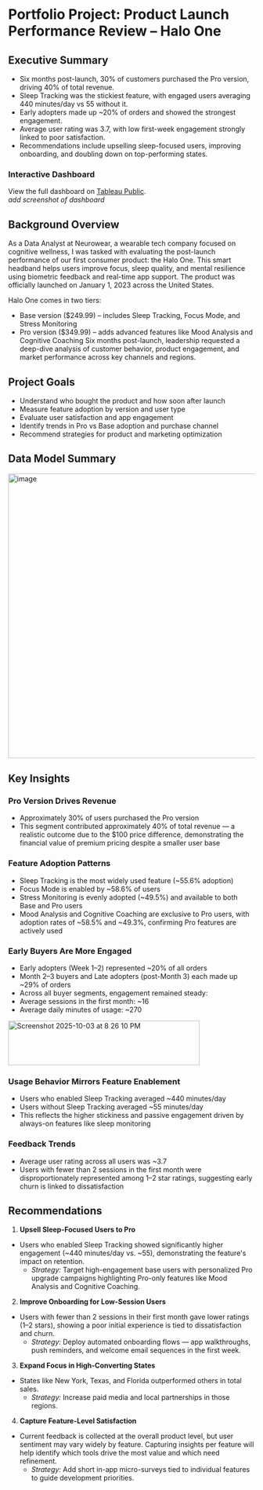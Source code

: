 # Portfolio Project: Product Launch Performance Review – Halo One
 
## Executive Summary

- Six months post-launch, 30% of customers purchased the Pro version, driving 40% of total revenue.
- Sleep Tracking was the stickiest feature, with engaged users averaging 440 minutes/day vs 55 without it.
- Early adopters made up ~20% of orders and showed the strongest engagement.
- Average user rating was 3.7, with low first-week engagement strongly linked to poor satisfaction.
- Recommendations include upselling sleep-focused users, improving onboarding, and doubling down on top-performing states.

### Interactive Dashboard
View the full dashboard on [Tableau Public](https://public.tableau.com/app/profile/aj8618/viz/ProductPerformanceDashboard_17591950974860/Dashboard).  
*add screenshot of dashboard*


## Background Overview
As a Data Analyst at Neurowear, a wearable tech company focused on cognitive wellness, I was tasked with evaluating the post-launch performance of our first consumer product: the Halo One. This smart headband helps users improve focus, sleep quality, and mental resilience using biometric feedback and real-time app support.
The product was officially launched on January 1, 2023 across the United States.

Halo One comes in two tiers:
 -	Base version ($249.99) – includes Sleep Tracking, Focus Mode, and Stress Monitoring
 -	Pro version ($349.99) – adds advanced features like Mood Analysis and Cognitive Coaching
Six months post-launch, leadership requested a deep-dive analysis of customer behavior, product engagement, and market performance across key channels and regions.
 
## Project Goals
-	Understand who bought the product and how soon after launch
-	Measure feature adoption by version and user type
-	Evaluate user satisfaction and app engagement
-	Identify trends in Pro vs Base adoption and purchase channel
-	Recommend strategies for product and marketing optimization
 
## Data Model Summary

<img width="1940" height="580" alt="image" src="https://github.com/user-attachments/assets/0fbdcfa4-2e5a-429d-b47f-930b62eaf9b0" />


## Key Insights

### Pro Version Drives Revenue
-	Approximately 30% of users purchased the Pro version
-	This segment contributed approximately 40% of total revenue — a realistic outcome due to the $100 price difference, demonstrating the financial value of premium pricing despite a smaller user base
 
### Feature Adoption Patterns
-	Sleep Tracking is the most widely used feature (~55.6% adoption)
-	Focus Mode is enabled by ~58.6% of users
-	Stress Monitoring is evenly adopted (~49.5%) and available to both Base and Pro users
-	Mood Analysis and Cognitive Coaching are exclusive to Pro users, with adoption rates of ~58.5% and ~49.3%, confirming Pro features are actively used
 
### Early Buyers Are More Engaged
-	Early adopters (Week 1–2) represented ~20% of all orders
-	Month 2–3 buyers and Late adopters (post-Month 3) each made up ~29% of orders
-	Across all buyer segments, engagement remained steady:
-	Average sessions in the first month: ~16
-	Average daily minutes of usage: ~270

<img width="391" height="91" alt="Screenshot 2025-10-03 at 8 26 10 PM" src="https://github.com/user-attachments/assets/d76bebe1-27fe-4f20-b922-d23ec385af3f" />
   
### Usage Behavior Mirrors Feature Enablement
-	Users who enabled Sleep Tracking averaged ~440 minutes/day
-	Users without Sleep Tracking averaged ~55 minutes/day
-	This reflects the higher stickiness and passive engagement driven by always-on features like sleep monitoring
 
### Feedback Trends
-	Average user rating across all users was ~3.7
-	Users with fewer than 2 sessions in the first month were disproportionately represented among 1–2 star ratings, suggesting early churn is linked to dissatisfaction
 
## Recommendations 

1. **Upsell Sleep-Focused Users to Pro**  
- Users who enabled Sleep Tracking showed significantly higher engagement (~440 minutes/day vs. ~55), demonstrating the feature's impact on retention.  
   - *Strategy:* Target high-engagement base users with personalized Pro upgrade campaigns highlighting Pro-only features like Mood Analysis and Cognitive Coaching.  

2. **Improve Onboarding for Low-Session Users**  
- Users with fewer than 2 sessions in their first month gave lower ratings (1–2 stars), showing a poor initial experience is tied to dissatisfaction and churn.  
   - *Strategy:* Deploy automated onboarding flows — app walkthroughs, push reminders, and welcome email sequences in the first week.  

3. **Expand Focus in High-Converting States**  
- States like New York, Texas, and Florida outperformed others in total sales.  
   - *Strategy:* Increase paid media and local partnerships in those regions.  

4. **Capture Feature-Level Satisfaction**  
- Current feedback is collected at the overall product level, but user sentiment may vary widely by feature. Capturing insights per feature will help identify which tools drive the most value and which need refinement.  
   - *Strategy:* Add short in-app micro-surveys tied to individual features to guide development priorities.  
 

 
